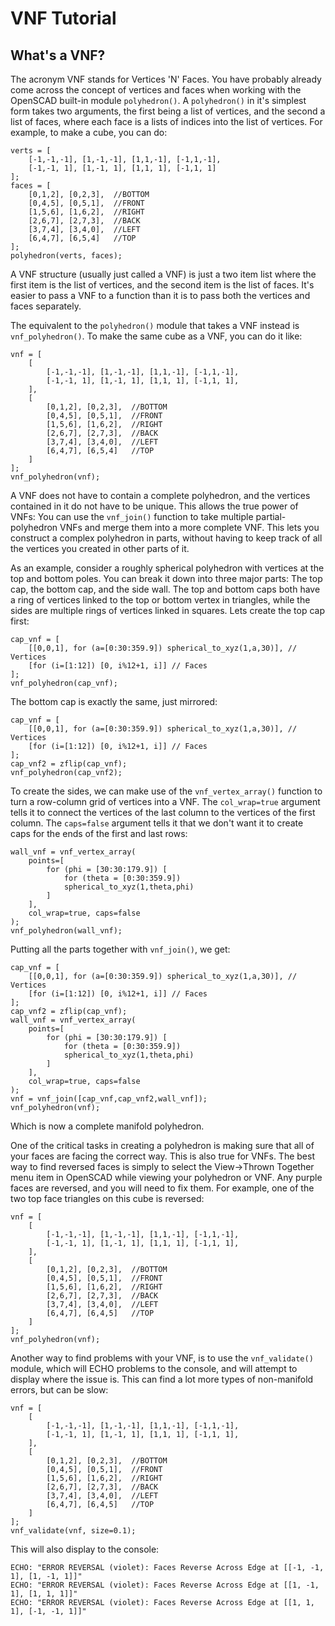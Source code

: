 # VNF Tutorial

<!-- TOC -->

## What's a VNF?
The acronym VNF stands for Vertices 'N' Faces.  You have probably already come across the concept of vertices and faces when working with the OpenSCAD built-in module `polyhedron()`.  A `polyhedron()` in it's simplest form takes two arguments, the first being a list of vertices, and the second a list of faces, where each face is a lists of indices into the list of vertices.  For example, to make a cube, you can do:

```openscad-3D
verts = [
    [-1,-1,-1], [1,-1,-1], [1,1,-1], [-1,1,-1],
    [-1,-1, 1], [1,-1, 1], [1,1, 1], [-1,1, 1]
];
faces = [
    [0,1,2], [0,2,3],  //BOTTOM
    [0,4,5], [0,5,1],  //FRONT
    [1,5,6], [1,6,2],  //RIGHT
    [2,6,7], [2,7,3],  //BACK
    [3,7,4], [3,4,0],  //LEFT
    [6,4,7], [6,5,4]   //TOP
];
polyhedron(verts, faces);
```

A VNF structure (usually just called a VNF) is just a two item list where the first item is the list of vertices, and the second item is the list of faces.  It's easier to pass a VNF to a function than it is to pass both the vertices and faces separately.

The equivalent to the `polyhedron()` module that takes a VNF instead is `vnf_polyhedron()`.  To make the same cube as a VNF, you can do it like:

```openscad-3D
vnf = [
    [
        [-1,-1,-1], [1,-1,-1], [1,1,-1], [-1,1,-1],
        [-1,-1, 1], [1,-1, 1], [1,1, 1], [-1,1, 1],
    ],
    [
        [0,1,2], [0,2,3],  //BOTTOM
        [0,4,5], [0,5,1],  //FRONT
        [1,5,6], [1,6,2],  //RIGHT
        [2,6,7], [2,7,3],  //BACK
        [3,7,4], [3,4,0],  //LEFT
        [6,4,7], [6,5,4]   //TOP
    ]
];
vnf_polyhedron(vnf);
```

A VNF does not have to contain a complete polyhedron, and the vertices contained in it do not have to be unique.  This allows the true power of VNFs: You can use the `vnf_join()` function to take multiple partial-polyhedron VNFs and merge them into a more complete VNF.  This lets you construct a complex polyhedron in parts, without having to keep track of all the vertices you created in other parts of it.

As an example, consider a roughly spherical polyhedron with vertices at the top and bottom poles.  You can break it down into three major parts:  The top cap, the bottom cap, and the side wall.  The top and bottom caps both have a ring of vertices linked to the top or bottom vertex in triangles, while the sides are multiple rings of vertices linked in squares.  Lets create the top cap first:

```openscad-3D,ThrownTogether
cap_vnf = [
    [[0,0,1], for (a=[0:30:359.9]) spherical_to_xyz(1,a,30)], // Vertices
    [for (i=[1:12]) [0, i%12+1, i]] // Faces
];
vnf_polyhedron(cap_vnf);
```

The bottom cap is exactly the same, just mirrored:

```openscad-3D,ThrownTogether
cap_vnf = [
    [[0,0,1], for (a=[0:30:359.9]) spherical_to_xyz(1,a,30)], // Vertices
    [for (i=[1:12]) [0, i%12+1, i]] // Faces
];
cap_vnf2 = zflip(cap_vnf);
vnf_polyhedron(cap_vnf2);
```

To create the sides, we can make use of the `vnf_vertex_array()` function to turn a row-column grid of vertices into a VNF. The `col_wrap=true` argument tells it to connect the vertices of the last column to the vertices of the first column.  The `caps=false` argument tells it that we don't want it to create caps for the ends of the first and last rows:

```openscad-3D,ThrownTogether
wall_vnf = vnf_vertex_array(
    points=[
        for (phi = [30:30:179.9]) [
            for (theta = [0:30:359.9])
            spherical_to_xyz(1,theta,phi)
        ]
    ],
    col_wrap=true, caps=false
);
vnf_polyhedron(wall_vnf);
```

Putting all the parts together with `vnf_join()`, we get:

```openscad-3D,ThrownTogether
cap_vnf = [
    [[0,0,1], for (a=[0:30:359.9]) spherical_to_xyz(1,a,30)], // Vertices
    [for (i=[1:12]) [0, i%12+1, i]] // Faces
];
cap_vnf2 = zflip(cap_vnf);
wall_vnf = vnf_vertex_array(
    points=[
        for (phi = [30:30:179.9]) [
            for (theta = [0:30:359.9])
            spherical_to_xyz(1,theta,phi)
        ]
    ],
    col_wrap=true, caps=false
);
vnf = vnf_join([cap_vnf,cap_vnf2,wall_vnf]);
vnf_polyhedron(vnf);
```

Which is now a complete manifold polyhedron.

One of the critical tasks in creating a polyhedron is making sure that all of your faces are facing the correct way.  This is also true for VNFs.  The best way to find reversed faces is simply to select the View→Thrown Together menu item in OpenSCAD while viewing your polyhedron or VNF.  Any purple faces are reversed, and you will need to fix them.  For example, one of the two top face triangles on this cube is reversed:

```openscad-3D,ThrownTogether
vnf = [
    [
        [-1,-1,-1], [1,-1,-1], [1,1,-1], [-1,1,-1],
        [-1,-1, 1], [1,-1, 1], [1,1, 1], [-1,1, 1],
    ],
    [
        [0,1,2], [0,2,3],  //BOTTOM
        [0,4,5], [0,5,1],  //FRONT
        [1,5,6], [1,6,2],  //RIGHT
        [2,6,7], [2,7,3],  //BACK
        [3,7,4], [3,4,0],  //LEFT
        [6,4,7], [6,4,5]   //TOP
    ]
];
vnf_polyhedron(vnf);
```

Another way to find problems with your VNF, is to use the `vnf_validate()` module, which will ECHO problems to the console, and will attempt to display where the issue is.  This can find a lot more types of non-manifold errors, but can be slow:


```openscad-3D
vnf = [
    [
        [-1,-1,-1], [1,-1,-1], [1,1,-1], [-1,1,-1],
        [-1,-1, 1], [1,-1, 1], [1,1, 1], [-1,1, 1],
    ],
    [
        [0,1,2], [0,2,3],  //BOTTOM
        [0,4,5], [0,5,1],  //FRONT
        [1,5,6], [1,6,2],  //RIGHT
        [2,6,7], [2,7,3],  //BACK
        [3,7,4], [3,4,0],  //LEFT
        [6,4,7], [6,4,5]   //TOP
    ]
];
vnf_validate(vnf, size=0.1);
```

This will also display to the console:

```
ECHO: "ERROR REVERSAL (violet): Faces Reverse Across Edge at [[-1, -1, 1], [1, -1, 1]]"
ECHO: "ERROR REVERSAL (violet): Faces Reverse Across Edge at [[1, -1, 1], [1, 1, 1]]"
ECHO: "ERROR REVERSAL (violet): Faces Reverse Across Edge at [[1, 1, 1], [-1, -1, 1]]"
```


